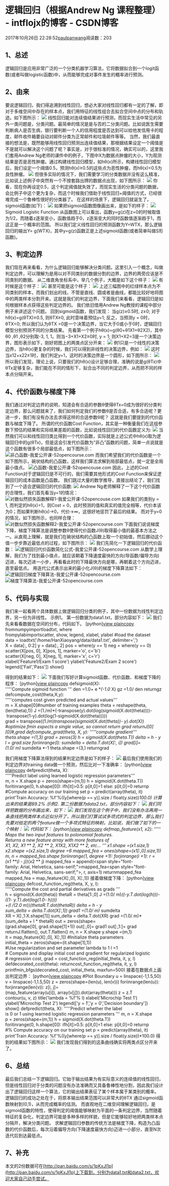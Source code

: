
# 逻辑回归（根据Andrew Ng 课程整理） - intflojx的博客 - CSDN博客


2017年10月26日 22:28:52[paulpanwang](https://me.csdn.net/intflojx)阅读数：203



## 1、总述
逻辑回归是应用非常广泛的一个分类机器学习算法，它将数据拟合到一个logit函数(或者叫做logistic函数)中，从而能够完成对事件发生的概率进行预测。

## 2、由来
要说逻辑回归，我们得追溯到线性回归，想必大家对线性回归都有一定的了解，即对于多维空间中存在的样本点，我们用特征的线性组合去拟合空间中点的分布和轨迹。如下图所示：
![](https://img-blog.csdn.net/20151014123301565?watermark/2/text/aHR0cDovL2Jsb2cuY3Nkbi5uZXQv/font/5a6L5L2T/fontsize/400/fill/I0JBQkFCMA==/dissolve/70/gravity/Center)
线性回归能对连续值结果进行预测，而现实生活中常见的另外一类问题是，分类问题。最简单的情况是是与否的二分类问题。比如说医生需要判断病人是否生病，银行要判断一个人的信用程度是否达到可以给他发信用卡的程度，邮件收件箱要自动对邮件分类为正常邮件和垃圾邮件等等。
当然，我们最直接的想法是，既然能够用线性回归预测出连续值结果，那根据结果设定一个阈值是不是就可以解决这个问题了呢？事实是，对于很标准的情况，确实可以的，这里我们套用Andrew Ng老师的课件中的例子，下图中X为数据点肿瘤的大小，Y为观测结果是否是恶性肿瘤。通过构建线性回归模型，如hθ(x)所示，构建线性回归模型后，我们设定一个阈值0.5，预测hθ(x)≥0.5的这些点为恶性肿瘤，而hθ(x)<0.5为良性肿瘤。
![](https://img-blog.csdn.net/20151014123518573?watermark/2/text/aHR0cDovL2Jsb2cuY3Nkbi5uZXQv/font/5a6L5L2T/fontsize/400/fill/I0JBQkFCMA==/dissolve/70/gravity/Center)
但很多实际的情况下，我们需要学习的分类数据并没有这么精准，比如说上述例子中突然有一个不按套路出牌的数据点出现，如下图所示：
![](https://img-blog.csdn.net/20151014123606004?watermark/2/text/aHR0cDovL2Jsb2cuY3Nkbi5uZXQv/font/5a6L5L2T/fontsize/400/fill/I0JBQkFCMA==/dissolve/70/gravity/Center)
你看，现在你再设定0.5，这个判定阈值就失效了，而现实生活的分类问题的数据，会比例子中这个更为复杂，而这个时候我们借助于线性回归+阈值的方式，已经很难完成一个鲁棒性很好的分类器了。
在这样的场景下，逻辑回归就诞生了。
sigmoid函数(如下)：
![](https://img-blog.csdn.net/20151014123727818?watermark/2/text/aHR0cDovL2Jsb2cuY3Nkbi5uZXQv/font/5a6L5L2T/fontsize/400/fill/I0JBQkFCMA==/dissolve/70/gravity/Center)
如果把sigmoid函数图像画出来，是如下的样子：
![](https://img-blog.csdn.net/20151014124034991?watermark/2/text/aHR0cDovL2Jsb2cuY3Nkbi5uZXQv/font/5a6L5L2T/fontsize/400/fill/I0JBQkFCMA==/dissolve/70/gravity/Center)
Sigmoid Logistic Function
从函数图上可以看出，函数y=g(z)在z=0的时候取值为1/2，而随着z逐渐变小，函数值趋于0，z逐渐变大的同时函数值逐渐趋于1，而这正是一个概率的范围。
所以我们定义线性回归的预测函数为Y=WTX，那么逻辑回归的输出Y= g(WTX)，其中y=g(z)函数正是上述sigmoid函数(或者简单叫做S形函数)。

## 3、判定边界
我们现在再来看看，为什么逻辑回归能够解决分类问题。这里引入一个概念，叫做判定边界，可以理解为是用以对不同类别的数据分割的边界，边界的两旁应该是不同类别的数据。
从二维直角坐标系中，举几个例子，大概是如下这个样子：
![](https://img-blog.csdn.net/20151014124124641?watermark/2/text/aHR0cDovL2Jsb2cuY3Nkbi5uZXQv/font/5a6L5L2T/fontsize/400/fill/I0JBQkFCMA==/dissolve/70/gravity/Center)
有时候是这个样子：
![](https://img-blog.csdn.net/20151014124156527?watermark/2/text/aHR0cDovL2Jsb2cuY3Nkbi5uZXQv/font/5a6L5L2T/fontsize/400/fill/I0JBQkFCMA==/dissolve/70/gravity/Center)
甚至可能是这个样子：
![](https://img-blog.csdn.net/20151014124241795?watermark/2/text/aHR0cDovL2Jsb2cuY3Nkbi5uZXQv/font/5a6L5L2T/fontsize/400/fill/I0JBQkFCMA==/dissolve/70/gravity/Center)
上述三幅图中的红绿样本点为不同类别的样本，而我们划出的线，不管是直线、圆或者是曲线，都能比较好地将图中的两类样本分割开来。这就是我们的判定边界，下面我们来看看，逻辑回归是如何根据样本点获得这些判定边界的。
我们依旧借用Andrew Ng教授的课程中部分例子来讲述这个问题。
回到sigmoid函数，我们发现：
当g(z)≥0.5时, z≥0;
对于hθ(x)=g(θTX)≥0.5, 则θTX≥0, 此时意味着预估y=1;
反之，当预测y = 0时，θTX<0;
所以我们认为θTX =0是一个决策边界，当它大于0或小于0时，逻辑回归模型分别预测不同的分类结果。
先看第一个例子hθ(x)=g(θ0+θ1X1+θ2X2)，其中θ0 ,θ1 ,θ2分别取-3, 1, 1。则当−3+X1+X2≥0时, y = 1; 则X1+X2=3是一个决策边界，图形表示如下，刚好把图上的两类点区分开来：
![](https://img-blog.csdn.net/20151014124638710?watermark/2/text/aHR0cDovL2Jsb2cuY3Nkbi5uZXQv/font/5a6L5L2T/fontsize/400/fill/I0JBQkFCMA==/dissolve/70/gravity/Center)
例1只是一个线性的决策边界，当hθ(x)更复杂的时候，我们可以得到非线性的决策边界，例如：
![](https://img-blog.csdn.net/20151014124838937?watermark/2/text/aHR0cDovL2Jsb2cuY3Nkbi5uZXQv/font/5a6L5L2T/fontsize/400/fill/I0JBQkFCMA==/dissolve/70/gravity/Center)
这时当x12+x22≥1时，我们判定y=1，这时的决策边界是一个圆形，如下图所示：
![](https://img-blog.csdn.net/20151014124912098?watermark/2/text/aHR0cDovL2Jsb2cuY3Nkbi5uZXQv/font/5a6L5L2T/fontsize/400/fill/I0JBQkFCMA==/dissolve/70/gravity/Center)
所以我们发现，理论上说，只要我们的hθ(x)设计足够合理，准确的说是g(θTx)中θTx足够复杂，我们能在不同的情形下，拟合出不同的判定边界，从而把不同的样本点分隔开来。
## 4、代价函数与梯度下降
我们通过对判定边界的说明，知道会有合适的参数θ使得θTx=0成为很好的分类判定边界，那么问题就来了，我们如何判定我们的参数θ是否合适，有多合适呢？更进一步，我们有没有办法去求得这样的合适参数θ呢？
这就是我们要提到的代价函数与梯度下降了。
所谓的代价函数Cost Function，其实是一种衡量我们在这组参数下预估的结果和实际结果差距的函数，比如说线性回归的代价函数定义为:
![](https://img-blog.csdn.net/20151014125116151?watermark/2/text/aHR0cDovL2Jsb2cuY3Nkbi5uZXQv/font/5a6L5L2T/fontsize/400/fill/I0JBQkFCMA==/dissolve/70/gravity/Center)
当然我们可以和线性回归类比得到一个代价函数，实际就是上述公式中hθ(x)取为逻辑回归中的g(θTx)，但是这会引发代价函数为“非凸”函数的问题，简单一点说就是这个函数有很多个局部最低点，如下图所示：
![非凸函数-我爱公开课-52opencourse.com](http://52opencourse.com/?qa=blob&qa_blobid=607435295049781725)
而我们希望我们的代价函数是一个如下图所示，碗状结构的凸函数，这样我们算法求解到局部最低点，就一定是全局最小值点。
![凸函数-我爱公开课-52opencouse.com](http://52opencourse.com/?qa=blob&qa_blobid=847516551720124317)
因此，上述的Cost Function对于逻辑回归是不可行的，我们需要其他形式的Cost Function来保证逻辑回归的成本函数是凸函数。
我们跳过大量的数学推导，直接出结论了，我们找到了一个适合逻辑回归的代价函数:
![](https://img-blog.csdn.net/20151014130511356?watermark/2/text/aHR0cDovL2Jsb2cuY3Nkbi5uZXQv/font/5a6L5L2T/fontsize/400/fill/I0JBQkFCMA==/dissolve/70/gravity/Center)
Andrew Ng老师解释了一下这个代价函数的合理性，我们首先看当y=1的情况：
![对数似然损失函数解释1-我爱公开课-52opencouse.com](http://52opencourse.com/?qa=blob&qa_blobid=7499905772199633281)
如果我们的类别y = 1, 而判定的hθ(x)=1，则Cost = 0，此时预测的值和真实的值完全相等，代价本该为0；而如果判断hθ(x)→0，代价->∞，这很好地惩罚了最后的结果。
而对于y=0的情况，如下图所示，也同样合理：
![对数似然损失函数解释2-我爱公开课-52opencourse.com](http://52opencourse.com/?qa=blob&qa_blobid=16991899942735763470)
下面我们说说梯度下降，梯度下降算法是调整参数θ使得代价函数J(θ)取得最小值的最基本方法之一。从直观上理解，就是我们在碗状结构的凸函数上取一个初始值，然后挪动这个值一步步靠近最低点的过程，如下图所示：
![](https://img-blog.csdn.net/20151014125344499?watermark/2/text/aHR0cDovL2Jsb2cuY3Nkbi5uZXQv/font/5a6L5L2T/fontsize/400/fill/I0JBQkFCMA==/dissolve/70/gravity/Center)
我们先简化一下逻辑回归的代价函数：
![逻辑回归代价函数简化公式-我爱公开课-52opencourse.com](http://52opencourse.com/?qa=blob&qa_blobid=4662816715826976375)
从数学上理解，我们为了找到最小值点，就应该朝着下降速度最快的方向(导函数/偏导方向)迈进，每次迈进一小步，再看看此时的下降最快方向是哪，再朝着这个方向迈进，直至最低点。
用迭代公式表示出来的最小化J(θ)的梯度下降算法如下：
![逻辑回归梯度下降算法-我爱公开课-52opencourse.com](http://52opencourse.com/?qa=blob&qa_blobid=5185913255970284499)
![梯度下降算法-我爱公开课-52opencourse.com](http://52opencourse.com/?qa=blob&qa_blobid=14303327028035669672)


## 5、代码与实现
我们来一起看两个具体数据上做逻辑回归分类的例子，其中一份数据为线性判定边界，另一份为非线性。
示例1。
第一份数据为data1.txt，部分内容如下：
![](https://img-blog.csdn.net/20151014125459234?watermark/2/text/aHR0cDovL2Jsb2cuY3Nkbi5uZXQv/font/5a6L5L2T/fontsize/400/fill/I0JBQkFCMA==/dissolve/70/gravity/Center)
我们先来看看数据在空间的分布，代码如下。
[python][view plain](http://blog.csdn.net/han_xiaoyang/article/details/49123419#)[copy](http://blog.csdn.net/han_xiaoyang/article/details/49123419#)
fromnumpyimportloadtxt, where
frompylabimportscatter, show, legend, xlabel, ylabel
\#load the dataset
data = loadtxt('/home/HanXiaoyang/data/data1.txt', delimiter=',')
X = data[:, 0:2]
y = data[:, 2]
pos = where(y == 1)
neg = where(y == 0)
scatter(X[pos, 0], X[pos, 1], marker='o', c='b')
scatter(X[neg, 0], X[neg, 1], marker='x', c='r')
xlabel('Feature1/Exam 1 score')
ylabel('Feature2/Exam 2 score')
legend(['Fail','Pass'])
show()


得到的结果如下：
![](https://img-blog.csdn.net/20151014125551129?watermark/2/text/aHR0cDovL2Jsb2cuY3Nkbi5uZXQv/font/5a6L5L2T/fontsize/400/fill/I0JBQkFCMA==/dissolve/70/gravity/Center)
下面我们写好计算sigmoid函数、代价函数、和梯度下降的程序：
[python][view plain](http://blog.csdn.net/han_xiaoyang/article/details/49123419#)[copy](http://blog.csdn.net/han_xiaoyang/article/details/49123419#)
defsigmoid(X):
'''''Compute sigmoid function '''
den =1.0+ e **(-1.0* X)
gz =1.0/ den
returngz
defcompute_cost(theta,X,y):
'''''computes cost given predicted and actual values'''
m = X.shape[0]\#number of training examples
theta = reshape(theta,(len(theta),1))
J =(1./m)*(-transpose(y).dot(log(sigmoid(X.dot(theta))))- transpose(1-y).dot(log(1-sigmoid(X.dot(theta)))))
grad = transpose((1./m)*transpose(sigmoid(X.dot(theta))- y).dot(X))
\#optimize.fmin expects a single value, so cannot return grad
returnJ[0][0]\#,grad
defcompute_grad(theta, X, y):
'''''compute gradient'''
theta.shape =(1,3)
grad = zeros(3)
h = sigmoid(X.dot(theta.T))
delta = h - y
l = grad.size
foriinrange(l):
sumdelta = delta.T.dot(X[:, i])
grad[i]=(1.0/ m)* sumdelta *-1
theta.shape =(3,)
returngrad


我们用梯度下降算法得到的结果判定边界是如下的样子：
![](https://img-blog.csdn.net/20151014125624067?watermark/2/text/aHR0cDovL2Jsb2cuY3Nkbi5uZXQv/font/5a6L5L2T/fontsize/400/fill/I0JBQkFCMA==/dissolve/70/gravity/Center)
最后我们使用我们的判定边界对training data做一个预测，然后比对一下准确率：
[python][view plain](http://blog.csdn.net/han_xiaoyang/article/details/49123419#)[copy](http://blog.csdn.net/han_xiaoyang/article/details/49123419#)
defpredict(theta, X):
'''''Predict label using learned logistic regression parameters'''
m, n = X.shape
p = zeros(shape=(m,1))
h = sigmoid(X.dot(theta.T))
foritinrange(0, h.shape[0]):
ifh[it]>0.5:
p[it,0]=1
else:
p[it,0]=0
returnp
\#Compute accuracy on our training set
p = predict(array(theta), it)
print'Train Accuracy: %f'%((y[where(p == y)].size / float(y.size))*100.0)
计算出来的结果是89.2%
示例2.
第二份数据为data2.txt，部分内容如下：
![](https://img-blog.csdn.net/20151014125654926?watermark/2/text/aHR0cDovL2Jsb2cuY3Nkbi5uZXQv/font/5a6L5L2T/fontsize/400/fill/I0JBQkFCMA==/dissolve/70/gravity/Center)
我们同样把数据的分布画出来，如下：
![](https://img-blog.csdn.net/20151014125725759?watermark/2/text/aHR0cDovL2Jsb2cuY3Nkbi5uZXQv/font/5a6L5L2T/fontsize/400/fill/I0JBQkFCMA==/dissolve/70/gravity/Center)
我们发现在这个例子中，我们没有办法再用一条直线把两类样本点近似分开了，所以我们打算试试多项式的判定边界，那么我们先要对给定的两个feature做一个多项式特征的映射。比如说，我们做了如下的一个映射：
![](https://img-blog.csdn.net/20151014125802837?watermark/2/text/aHR0cDovL2Jsb2cuY3Nkbi5uZXQv/font/5a6L5L2T/fontsize/400/fill/I0JBQkFCMA==/dissolve/70/gravity/Center)
代码如下：
[python][view plain](http://blog.csdn.net/han_xiaoyang/article/details/49123419#)[copy](http://blog.csdn.net/han_xiaoyang/article/details/49123419#)
defmap_feature(x1, x2):
'''''
Maps the two input features to polonomial features.
Returns a new feature array with more features of
X1, X2, X1 ** 2, X2 ** 2, X1*X2, X1*X2 ** 2, etc...
'''
x1.shape =(x1.size,1)
x2.shape =(x2.size,1)
degree =6
mapped_fea = ones(shape=(x1[:,0].size,1))
m, n = mapped_fea.shape
foriinrange(1, degree +1):
forjinrange(i +1):
r =(x1 **(i - j))*(x2 ** j)
mapped_fea = append(<span style="font-family: Arial, Helvetica, sans-serif;">mapped_fea</span><span style="font-family: Arial, Helvetica, sans-serif;">, r, axis=1)</span>
returnmapped_fea
mapped_fea = map_feature(X[:,0], X[:,1])
接着做梯度下降：
[python][view plain](http://blog.csdn.net/han_xiaoyang/article/details/49123419#)[copy](http://blog.csdn.net/han_xiaoyang/article/details/49123419#)
defcost_function_reg(theta, X, y, l):
'''''Compute the cost and partial derivatives as grads
'''
h = sigmoid(X.dot(theta))
thetaR = theta[1:,0]
J =(1.0/ m)*((-y.T.dot(log(h)))-((1- y.T).dot(log(1.0- h)))) \
+(l /(2.0* m))*(thetaR.T.dot(thetaR))
delta = h - y
sum_delta = delta.T.dot(X[:,1])
grad1 =(1.0/ m)* sumdelta
XR = X[:,1:X.shape[1]]
sum_delta = delta.T.dot(XR)
grad =(1.0/ m)*(sum_delta + l * thetaR)
out = zeros(shape=(grad.shape[0], grad.shape[1]+1))
out[:,0]= grad1
out[:,1:]= grad
returnJ.flatten(), out.T.flatten()
m, n = X.shape
y.shape =(m,1)
it = map_feature(X[:,0], X[:,1])
\#Initialize theta parameters
initial_theta = zeros(shape=(it.shape[1],1))
\#Use regularization and set parameter lambda to 1
l =1
\# Compute and display initial cost and gradient for regularized logistic
\# regression
cost, grad = cost_function_reg(initial_theta, it, y, l)
defdecorated_cost(theta):
returncost_function_reg(theta, it, y, l)
printfmin_bfgs(decorated_cost, initial_theta, maxfun=500)
接着在数据点上画出判定边界：
[python][view plain](http://blog.csdn.net/han_xiaoyang/article/details/49123419#)[copy](http://blog.csdn.net/han_xiaoyang/article/details/49123419#)
\#Plot Boundary
u = linspace(-1,1.5,50)
v = linspace(-1,1.5,50)
z = zeros(shape=(len(u), len(v)))
foriinrange(len(u)):
forjinrange(len(v)):
z[i, j]=(map_feature(array(u[i]), array(v[j])).dot(array(theta)))
z = z.T
contour(u, v, z)
title('lambda = %f'% l)
xlabel('Microchip Test 1')
ylabel('Microchip Test 2')
legend(['y = 1','y = 0','Decision boundary'])
show()
defpredict(theta, X):
'''''Predict whether the label
is 0 or 1 using learned logistic
regression parameters '''
m, n = X.shape
p = zeros(shape=(m,1))
h = sigmoid(X.dot(theta.T))
foritinrange(0, h.shape[0]):
ifh[it]>0.5:
p[it,0]=1
else:
p[it,0]=0
returnp
\#% Compute accuracy on our training set
p = predict(array(theta), it)
print'Train Accuracy: %f'%((y[where(p == y)].size / float(y.size))*100.0)
得到的结果如下图所示：
![](https://img-blog.csdn.net/20151014125838349?watermark/2/text/aHR0cDovL2Jsb2cuY3Nkbi5uZXQv/font/5a6L5L2T/fontsize/400/fill/I0JBQkFCMA==/dissolve/70/gravity/Center)
我们发现我们得到的这条曲线确实将两类点区分开来了。
## 6、总结
最后我们总结一下逻辑回归。它始于输出结果为有实际意义的连续值的线性回归，但是线性回归对于分类的问题没有办法准确而又具备鲁棒性地分割，因此我们设计出了逻辑回归这样一个算法，它的输出结果表征了某个样本属于某类别的概率。
逻辑回归的成功之处在于，将原本输出结果范围可以非常大的θTX 通过sigmoid函数映射到(0,1)，从而完成概率的估测。
而直观地在二维空间理解逻辑回归，是sigmoid函数的特性，使得判定的阈值能够映射为平面的一条判定边界，当然随着特征的复杂化，判定边界可能是多种多样的样貌，但是它能够较好地把两类样本点分隔开，解决分类问题。
求解逻辑回归参数的传统方法是梯度下降，构造为凸函数的代价函数后，每次沿着偏导方向(下降速度最快方向)迈进一小部分，直至N次迭代后到达最低点。

## 7、补充
本文的2份数据可在[http://pan.baidu.com/s/1pKxJl1p](http://pan.baidu.com/s/1pKxJl1p)上下载到，分别为data1.txt和data2.txt，欢迎大家自己动手尝试。

